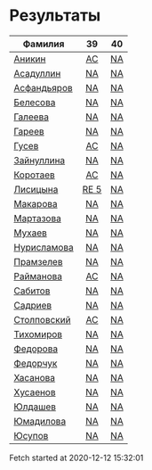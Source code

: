 # Результаты
Фамилия | 39| 40
---|:---:|:---:
[Аникин](Аникин/README.md)  | [AC](Аникин/39.md) | [NA](Аникин/40.md)
[Асадуллин](Асадуллин/README.md)  | [NA](Асадуллин/39.md) | [NA](Асадуллин/40.md)
[Асфандьяров](Асфандьяров/README.md)  | [NA](Асфандьяров/39.md) | [NA](Асфандьяров/40.md)
[Белесова](Белесова/README.md)  | [NA](Белесова/39.md) | [NA](Белесова/40.md)
[Галеева](Галеева/README.md)  | [NA](Галеева/39.md) | [NA](Галеева/40.md)
[Гареев](Гареев/README.md)  | [NA](Гареев/39.md) | [NA](Гареев/40.md)
[Гусев](Гусев/README.md)  | [AC](Гусев/39.md) | [NA](Гусев/40.md)
[Зайнуллина](Зайнуллина/README.md)  | [NA](Зайнуллина/39.md) | [NA](Зайнуллина/40.md)
[Коротаев](Коротаев/README.md)  | [AC](Коротаев/39.md) | [NA](Коротаев/40.md)
[Лисицына](Лисицына/README.md)  | [RE 5](Лисицына/39.md) | [NA](Лисицына/40.md)
[Макарова](Макарова/README.md)  | [NA](Макарова/39.md) | [NA](Макарова/40.md)
[Мартазова](Мартазова/README.md)  | [NA](Мартазова/39.md) | [NA](Мартазова/40.md)
[Мухаев](Мухаев/README.md)  | [NA](Мухаев/39.md) | [NA](Мухаев/40.md)
[Нурисламова](Нурисламова/README.md)  | [NA](Нурисламова/39.md) | [NA](Нурисламова/40.md)
[Прамзелев](Прамзелев/README.md)  | [NA](Прамзелев/39.md) | [NA](Прамзелев/40.md)
[Райманова](Райманова/README.md)  | [AC](Райманова/39.md) | [NA](Райманова/40.md)
[Сабитов](Сабитов/README.md)  | [NA](Сабитов/39.md) | [NA](Сабитов/40.md)
[Садриев](Садриев/README.md)  | [NA](Садриев/39.md) | [NA](Садриев/40.md)
[Столповский](Столповский/README.md)  | [AC](Столповский/39.md) | [NA](Столповский/40.md)
[Тихомиров](Тихомиров/README.md)  | [NA](Тихомиров/39.md) | [NA](Тихомиров/40.md)
[Федорова](Федорова/README.md)  | [NA](Федорова/39.md) | [NA](Федорова/40.md)
[Федорчук](Федорчук/README.md)  | [NA](Федорчук/39.md) | [NA](Федорчук/40.md)
[Хасанова](Хасанова/README.md)  | [NA](Хасанова/39.md) | [NA](Хасанова/40.md)
[Хусаенов](Хусаенов/README.md)  | [NA](Хусаенов/39.md) | [NA](Хусаенов/40.md)
[Юлдашев](Юлдашев/README.md)  | [NA](Юлдашев/39.md) | [NA](Юлдашев/40.md)
[Юмадилова](Юмадилова/README.md)  | [NA](Юмадилова/39.md) | [NA](Юмадилова/40.md)
[Юсупов](Юсупов/README.md)  | [NA](Юсупов/39.md) | [NA](Юсупов/40.md)

Fetch started at 2020-12-12 15:32:01
